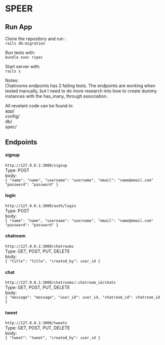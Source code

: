 # SPEER

## Run App
Clone the repository and run : <br />
```rails db:migration``` <br />

Run tests with: <br />
```bundle exec rspec``` <br />

Start server with: <br />
```rails s```


Notes: <br />
Chatrooms endpoints has 2 failing tests. The endpoints are working when tested manually, but I need to do more research into how to create dummy instances with the has_many, through association. <br />

All revelant code can be found in: <br />
app/ <br />
config/ <br />
db/ <br />
spec/ <br />

## Endpoints

#### signup
``` http://127.0.0.1:3000/signup ```  <br />
Type: POST <br />
body: <br />
``` { "name": "name", "username": "username", "email": "name@email.com" "password": "password" } ```

#### login
``` http://127.0.0.1:3000/auth/login ``` <br />
Type: POST <br />
body: <br />
``` { "name": "name", "username": "username", "email": "name@email.com" "password": "password" } ```

#### chatroom
``` http://127.0.0.1:3000/chatrooms ``` <br />
Type: GET, POST, PUT, DELETE <br />
body: <br />
``` { "title": "title", "created_by": user_id } ```

#### chat
``` http://127.0.0.1:3000/chatrooms/:chatroom_id/chats ``` <br />
Type: GET, POST, PUT, DELETE <br />
body: <br />
``` { "message": "message", "user_id": user_id, "chatroom_id": chatroom_id } ```

#### tweet
``` http://127.0.0.1:3000/tweets ``` <br />
Type: GET, POST, PUT, DELETE <br />
body: <br />
``` { "tweet": "tweet", "created_by": user_id } ```